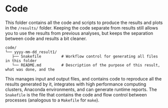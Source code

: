 # Code

This folder contains all the code and scripts to produce the results and plots in the `/results/` folder.
Keeping the code separate from results still allows you to use the results from previous analyses, but keeps the separation between code and results a bit cleaner.

```shell
code/
└── yyyy-mm-dd_result1/
   ├── Snakefile         # Workflow control for generating all files in this folder
   └── README.md         # Description of the purpose of this result, what was done, and the 
```

This manages input and output files, and contains code to reproduce all the results generated by it, integrates with high performance computing clusters, Anaconda environments, and can generate runtime reports.
The `Snakefile` is the file that contains the code and flow control between processes (analogous to a `Makefile` for `make`).

